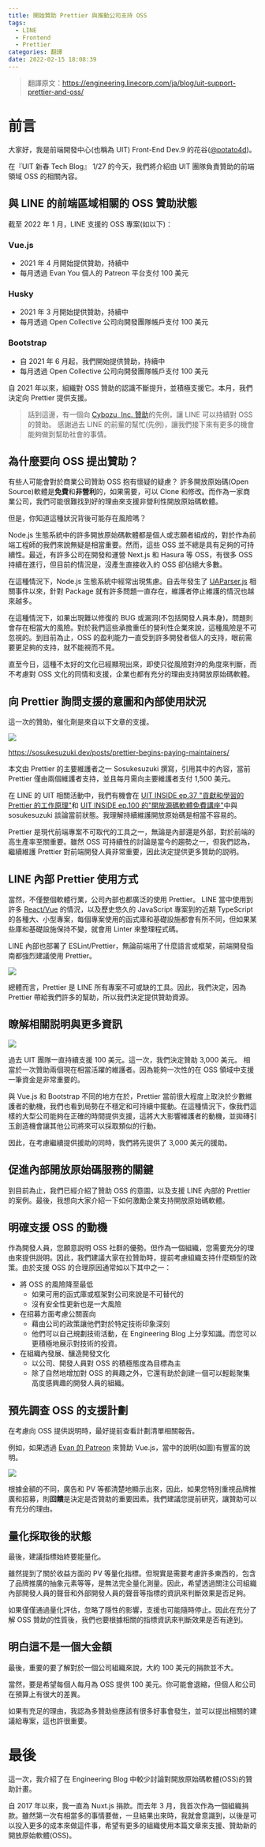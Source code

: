 ```yaml
---
title: 開始贊助 Prettier 與推動公司支持 OSS
tags:
  - LINE
  - Frontend
  - Prettier
categories: 翻譯
date: 2022-02-15 18:08:39
---
```



> 翻譯原文：https://engineering.linecorp.com/ja/blog/uit-support-prettier-and-oss/

# 前言

大家好，我是前端開發中心(也稱為 UIT) Front-End Dev.9 的花谷([@potato4d](https://twitter.com/potato4d))。

在『UIT 新春 Tech Blog』 1/27 的今天，我們將介紹由 UIT 團隊負責贊助的前端領域 OSS 的相關內容。

<!-- more -->

## 與 LINE 的前端區域相關的 OSS 贊助狀態

截至 2022 年 1 月，LINE 支援的 OSS 專案(如以下)：

### Vue.js

- 2021 年 4 月開始提供贊助，持續中
- 每月透過 Evan You 個人的 Patreon 平台支付 100 美元

### Husky

- 2021 年 3 月開始提供贊助，持續中
- 每月透過 Open Collective 公司向開發團隊帳戶支付 100 美元

### Bootstrap

- 自 2021 年 6 月起，我們開始提供贊助，持續中
- 每月透過 Open Collective 公司向開發團隊帳戶支付 100 美元

自 2021 年以來，組織對 OSS 贊助的認識不斷提升，並積極支援它。本月，我們決定向 Prettier 提供支援。

> 話到這邊，有一個向 [Cybozu, Inc. 贊助](https://blog.cybozu.io/entry/2021/03/19/110000)的先例，讓 LINE 可以持續對 OSS 的贊助。
> 感謝過去 LINE 的前輩的幫忙(先例)，讓我們接下來有更多的機會能夠做到幫助社會的事情。

## 為什麼要向 OSS 提出贊助？

有些人可能會對於商業公司贊助 OSS 抱有懷疑的疑慮？ 許多開放原始碼(Open Source)軟體是**免費**和**非營利**的，如果需要，可以 Clone 和修改。而作為一家商業公司，我們可能很難找到好的理由來支援非營利性開放原始碼軟體。

但是，你知道這種狀況背後可能存在風險嗎？

Node.js 生態系統中的許多開放原始碼軟體都是個人或志願者組成的，對於作為前端工程師的我們來說無疑是相當重要。然而，這些 OSS 並不總是具有足夠的可持續性。最近，有許多公司在開發和運營 Next.js 和 Hasura 等 OSS，有很多 OSS 持續在進行，但目前的情況是，沒產生直接收入的 OSS 卻佔絕大多數。

在這種情況下，Node.js 生態系統中經常出現焦慮。自去年發生了 [UAParser.js](https://news.ycombinator.com/item?id=28962168) 相關事件以來，針對 Package 就有許多問題一直存在，維護者停止維護的情況也越來越多。

在這種情況下，如果出現難以修復的 BUG 或漏洞(不包括開發人員本身)，問題則會存在相當大的風險。對於我們這些承擔重任的營利性企業來說，這種風險是不可忽視的。到目前為止，OSS 的盈利能力一直受到許多開發者個人的支持，眼前需要更足夠的支持，就不能視而不見。

直至今日，這種不太好的文化已經顯現出來，即使只從風險對沖的角度來判斷，而不考慮對 OSS 文化的同情和支援，企業也都有充分的理由支持開放原始碼軟體。

## 向 Prettier 詢問支援的意圖和內部使用狀況

這一次的贊助，催化劑是來自以下文章的支援。

![](https://nijialin.com/images/2022/uit-oss/0.png)

https://sosukesuzuki.dev/posts/prettier-begins-paying-maintainers/

本文由 Prettier 的主要維護者之一 Sosukesuzuki 撰寫，引用其中的內容，當前 Prettier 僅由兩個維護者支持，並且每月需向主要維護者支付 1,500 美元。

在 LINE 的 UIT 相關活動中，我們有機會在 [UIT INSIDE ep.37 "貢獻和學習的 Prettier 的工作原理"](https://uit-inside.linecorp.com/episode/37)和 [UIT INSIDE ep.100 的"開放源碼軟體免費講座"](https://www.youtube.com/watch?v=Qsuk2KCDIxw)中與 sosukesuzuki 談論當前狀態。我理解持續維護開放原始碼是相當不容易的。

Prettier 是現代前端專案不可取代的工具之一，無論是內部還是外部，對於前端的高生產率至關重要。雖然 OSS 可持續性的討論是當今的趨勢之一，但我們認為，繼續維護 Prettier 對前端開發人員非常重要，因此決定提供更多贊助的説明。

## LINE 內部 Prettier 使用方式

當然，不僅整個軟體行業，公司內部也都廣泛的使用 Prettier。 LINE 當中使用到許多 [React/Vue](https://engineering.linecorp.com/ja/blog/uit-front-end-tooling-survey-2020/) 的情況，以及歷史悠久的 JavaScript 專案到的近期 TypeScript 的各種大、小型專案，每個專案使用的函式庫和基礎設施都會有所不同，但如果某些庫和基礎設施保持不變，就會用 Linter 來整理程式碼。

LINE 內部也部署了 ESLint/Prettier，無論前端用了什麼語言或框架，前端開發指南都強烈建議使用 Prettier。

![](https://nijialin.com/images/2022/uit-oss/1.png)

總體而言，Prettier 是 LINE 所有專案不可或缺的工具。因此，我們決定，因為 Prettier 帶給我們許多的幫助，所以我們決定提供贊助資源。

## 瞭解相關説明與更多資訊

![](https://nijialin.com/images/2022/uit-oss/2.png)

過去 UIT 團隊一直持續支援 100 美元。這一次，我們決定贊助 3,000 美元。 相當於一次贊助兩個現在相當活躍的維護者。因為能夠一次性的在 OSS 領域中支援一筆資金是非常重要的。

與 Vue.js 和 Bootstrap 不同的地方在於，Prettier 當前很大程度上取決於少數維護者的動機，我們也看到局勢在不穩定和可持續中擺動。在這種情況下，像我們這樣的大型公司能夠在正確的時間提供支援，這將大大影響維護者的動機，並拋磚引玉創造機會讓其他公司將來可以採取類似的行動。

因此，在考慮繼續提供援助的同時，我們將先提供了 3,000 美元的援助。

## 促進內部開放原始碼服務的關鍵

到目前為止，我們已經介紹了贊助 OSS 的意圖，以及支援 LINE 內部的 Prettier 的案例。最後，我想向大家介紹一下如何激勵企業支持開放原始碼軟體。

## 明確支援 OSS 的動機

作為開發人員，您願意説明 OSS 社群的優勢。但作為一個組織，您需要充分的理由來提供説明。因此，我們建議大家在拉贊助時，提前考慮組織支持什麼類型的政策。由於支援 OSS 的合理原因通常如以下其中之一：

- 將 OSS 的風險降至最低
  - 如果可用的函式庫或框架對公司來說是不可替代的
  - 沒有安全性更新也是一大風險
- 在招募方面考慮公關面向
  - 藉由公司的政策讓他們對於特定技術印象深刻
  - 他們可以自己規劃技術活動，在 Engineering Blog 上分享知識。而您可以更積極地展示對技術的投資。
- 在組織內發展、釀造開發文化
  - 以公司、開發人員對 OSS 的積極態度為目標為主
  - 除了自然地增加對 OSS 的興趣之外，它還有助於創建一個可以輕鬆聚集高度感興趣的開發人員的組織。

## 預先調查 OSS 的支援計劃

在考慮向 OSS 提供説明時，最好提前查看計劃清單相關報告。

例如，如果透過 [Evan 的 Patreon](https://www.patreon.com/evanyou) 來贊助 Vue.js，當中的說明(如圖)有豐富的說明。

![](https://nijialin.com/images/2022/uit-oss/3.png)

根據金額的不同，廣告和 PV 等都清楚地顯示出來，因此，如果您特別重視品牌推廣和招募，則**回饋**是決定是否贊助的重要因素。我們建議您提前研究，讓贊助可以有充分的理由。

## 量化採取後的狀態

最後，建議指標始終要能量化。

雖然提到了關於收益方面的 PV 等量化指標。但現實是需要考慮許多東西的，包含了品牌推廣的抽象元素等等，是無法完全量化測量。因此，希望透過關注公司組織內部開發人員的聲音和外部開發人員的聲音等指標的資訊來判斷效果是否足夠。

如果僅僅通過量化評估，忽略了隱性的影響，支援也可能隨時停止。因此在充分了解 OSS 贊助的性質後，我們也要根據相關的指標資訊來判斷效果是否有達到。

## 明白這不是一個大金額

最後，重要的要了解對於一個公司組織來說，大約 100 美元的捐款並不大。

當然，要是希望每個人每月為 OSS 提供 100 美元。你可能會退縮，但個人和公司在預算上有很大的差異。

如果有充足的理由，我認為多贊助些應該有很多好事會發生，並可以提出相關的建議給專案，這也許很重要。

# 最後

這一次，我介紹了在 Engineering Blog 中較少討論對開放原始碼軟體(OSS)的贊助計畫。

自 2017 年以來，我一直為 Nuxt.js 捐款。而去年 3 月，我首次作為一個組織捐款。雖然第一次有相當多的事情要做，一旦結果出來時，我就會意識到，以後是可以投入更多的成本來做這件事，希望有更多的組織使用本篇文章來支援、贊助新的開放原始軟體(OSS)。
